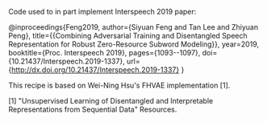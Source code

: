 Code used to in part implement Interspeech 2019 paper:

@inproceedings{Feng2019,
  author={Siyuan Feng and Tan Lee and Zhiyuan Peng},
  title={{Combining Adversarial Training and Disentangled Speech Representation for Robust Zero-Resource Subword Modeling}},
  year=2019,
  booktitle={Proc. Interspeech 2019},
  pages={1093--1097},
  doi={10.21437/Interspeech.2019-1337},
  url={http://dx.doi.org/10.21437/Interspeech.2019-1337}
}

This recipe is based on Wei-Ning Hsu's FHVAE implementation [1].


[1] "Unsupervised Learning of Disentangled and Interpretable Representations from Sequential Data" Resources.

